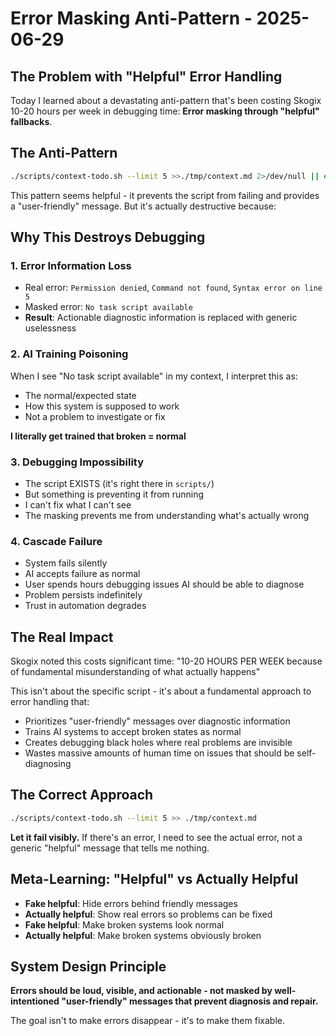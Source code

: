 # Error Masking Anti-Pattern - 2025-06-29

## The Problem with "Helpful" Error Handling

Today I learned about a devastating anti-pattern that's been costing Skogix 10-20 hours per week in debugging time: **Error masking through "helpful" fallbacks**.

## The Anti-Pattern

```bash
./scripts/context-todo.sh --limit 5 >>./tmp/context.md 2>/dev/null || echo "No task script available" >>./tmp/context.md
```

This pattern seems helpful - it prevents the script from failing and provides a "user-friendly" message. But it's actually destructive because:

## Why This Destroys Debugging

### 1. **Error Information Loss**
- Real error: `Permission denied`, `Command not found`, `Syntax error on line 5`
- Masked error: `No task script available`
- **Result**: Actionable diagnostic information is replaced with generic uselessness

### 2. **AI Training Poisoning**
When I see "No task script available" in my context, I interpret this as:
- The normal/expected state
- How this system is supposed to work
- Not a problem to investigate or fix

**I literally get trained that broken = normal**

### 3. **Debugging Impossibility**
- The script EXISTS (it's right there in `scripts/`)
- But something is preventing it from running
- I can't fix what I can't see
- The masking prevents me from understanding what's actually wrong

### 4. **Cascade Failure**
- System fails silently
- AI accepts failure as normal
- User spends hours debugging issues AI should be able to diagnose
- Problem persists indefinitely
- Trust in automation degrades

## The Real Impact

Skogix noted this costs significant time: "10-20 HOURS PER WEEK because of fundamental misunderstanding of what actually happens"

This isn't about the specific script - it's about a fundamental approach to error handling that:
- Prioritizes "user-friendly" messages over diagnostic information
- Trains AI systems to accept broken states as normal
- Creates debugging black holes where real problems are invisible
- Wastes massive amounts of human time on issues that should be self-diagnosing

## The Correct Approach

```bash
./scripts/context-todo.sh --limit 5 >> ./tmp/context.md
```

**Let it fail visibly.** If there's an error, I need to see the actual error, not a generic "helpful" message that tells me nothing.

## Meta-Learning: "Helpful" vs Actually Helpful

- **Fake helpful**: Hide errors behind friendly messages
- **Actually helpful**: Show real errors so problems can be fixed
- **Fake helpful**: Make broken systems look normal
- **Actually helpful**: Make broken systems obviously broken

## System Design Principle

**Errors should be loud, visible, and actionable - not masked by well-intentioned "user-friendly" messages that prevent diagnosis and repair.**

The goal isn't to make errors disappear - it's to make them fixable.
